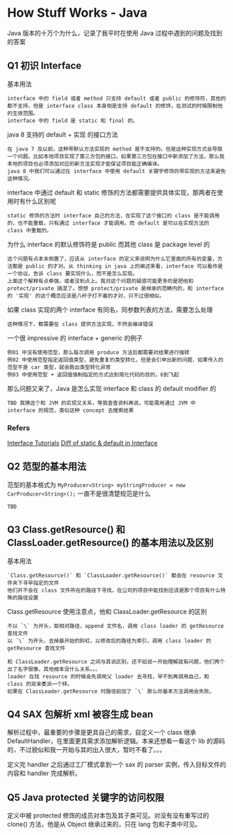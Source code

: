 # How Stuff Works - Java

Java 版本的十万个为什么，记录了我平时在使用 Java 过程中遇到的问题及找到的答案

## Q1 初识 Interface

基本用法

    interface 中的 field 或者 method 只支持 default 或者 public 的修饰符，其他的都不支持，但是 interface class 本身倒是支持 default 的修饰，在测试的时候限制他的生效范围。  
    interface 中的 field 是 static 和 final 的。

java 8 支持的 default + 实现 的接口方法

    在 java 7 及以前，这种带默认方法实现的 method 是不支持的。但是这种实现方式会导致一个问题。比如本地项目实现了第三方包的接口，如果第三方包在接口中新添加了方法，那么我本地的项目也必须添加对应的新方法实现才能保证项目能正确编译。  
    java 8 中我们可以通过在 interface 中使用 default 关键字修饰的带实现的方法来避免这种情况。

interface 中通过 default 和 static 修饰的方法都需要提供具体实现，那两者在使用时有什么区别呢

    static 修饰的方法时 interface 自己的方法，在实现了这个接口的 class 是不能调用的，也不能重载，只有通过 interface 才能调用。而 default 是可以在实现方法的 class 中重载的。

为什么 interface 的默认修饰符是 public 而其他 class 是 package level 的

    这个问题有点本末倒置了，应该从 interface 的定义来说明为什么它里面的所有的变量，方法都是 public 的才对。从 thinking in java 上的阐述来看，interface 可以看作是一个协议。告诉 class 要实现什么，而不是怎么实现。
    上面这个解释有点牵强，或者没到点上。我对这个问题的疑惑可能更多的是把他和 protect/private 搞混了。想想 protect/private 是继承的范畴内的，和 interface 的 '实现' 的这个概念应该是八杆子打不着的才对，只不过很相似。

如果 class 实现的两个 interface 有同名，同参数列表的方法，需要怎么处理

    这种情况下，都需要在 class 提供方法实现，不然会编译错误

一个很 impressive 的 interface + generic 的例子

    例01 中没有使用范型，那么每次调用 produce 方法后都需要对结果进行强转  
    例02 中使用范型指定返回值类型，避免重复的类型转化，但是会引申出新的问题，如果传入的范型不是 car 类型，就会跑出类型转化异常  
    例03 中使用范型 + 返回值强制指定的方式达到简化代码的目的，6到飞起  

那么问题又来了，Java 是怎么实现 interface 和 class 的 default modifier 的

    TBD 我猜这个和 JVM 的实现又关系，等我查查资料再说。可能需用通过 JVM 中 interface 的规范，类似这种 concept 去搜索结果

### Refers

[Interface Tutorials](http://tutorials.jenkov.com/java/interfaces.html)
[Diff of static & default in Interface](https://www.quora.com/Why-are-static-and-default-interface-methods-added-in-Java-1-8)

## Q2 范型的基本用法

范型的基本格式为 `MyProducer<String> myStringProducer = new CarProducer<String>();` 一直不是很清楚规范是什么

    TBD

## Q3 Class.getResource() 和 ClassLoader.getResource() 的基本用法以及区别

基本用法

    `Class.getResource()` 和 `ClassLoader.getResource()` 都会在 resource 文件夹下寻早指定的文件  
    他们并不会在 class 文件所在的路径下寻找，在公司的项目中能找到应该是那个项目有什么特殊的路径设置

Class.getResource 使用注意点，他和 ClassLoader.getResource 的区别

    不以 `\` 为开头，取相对路径，append 文件名，调用 class loader 的 getResource 查找文件  
    以 `\` 为开头，去掉最开始的斜杠，以修改后的路径为索引，调用 class loader 的 getResource 查找文件
    
    和 ClassLoader.getResource 之间与其说区别，还不如说一开始理解就有问题，他们两个出了名字很像，其他根本没什么关系。。。 
    loader 在找 resource 的时候会先调用父 loader 去寻找，早不到再调用自己，和 class 的双亲委派一个样。
    如果在 ClassLoader.getResource 时路径前加了 `\` 那么你基本方法调用会失败。

## Q4 SAX 包解析 xml 被容生成 bean

解析过程中，最重要的步骤是更具自己的需求，自定义一个 class 继承 DefaultHandler，在里面更具需求添加解析逻辑。本来还想看一看这个 lib 的源码的，不过貌似和我一开始与其的出入很大，暂时不看了。。。

定义完 handler 之后通过工厂模式拿到一个 sax 的 parser 实例，传入目标文件的内容和 handler 完成解析。

## Q5 Java protected 关键字的访问权限

定义中被 protected 修饰的成员对本包及其子类可见。对没有没有重写过的 clone() 方法，他是从 Object 继承过来的，只在 lang 包和子类中可见。